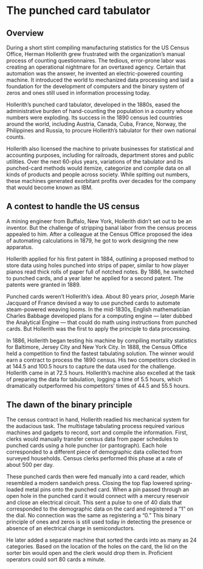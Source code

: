 # The punched card tabulator
## Overview
During a short stint compiling manufacturing statistics for the US Census Office, Herman Hollerith grew frustrated with the organization’s manual process of counting questionnaires. The tedious, error-prone labor was creating an operational nightmare for an overtaxed agency. Certain that automation was the answer, he invented an electric-powered counting machine. It introduced the world to mechanized data processing and laid a foundation for the development of computers and the binary system of zeros and ones still used in information processing today.

Hollerith’s punched card tabulator, developed in the 1880s, eased the administrative burden of hand-counting the population in a country whose numbers were exploding. Its success in the 1890 census led countries around the world, including Austria, Canada, Cuba, France, Norway, the Philippines and Russia, to procure Hollerith’s tabulator for their own national counts.

Hollerith also licensed the machine to private businesses for statistical and accounting purposes, including for railroads, department stores and public utilities. Over the next 60-plus years, variations of the tabulator and its punched-card methods would itemize, categorize and compile data on all kinds of products and people across society. While spitting out numbers, these machines generated exorbitant profits over decades for the company that would become known as IBM.

## A contest to handle the US census
A mining engineer from Buffalo, New York, Hollerith didn’t set out to be an inventor. But the challenge of stripping banal labor from the census process appealed to him. After a colleague at the Census Office proposed the idea of automating calculations in 1879, he got to work designing the new apparatus.

Hollerith applied for his first patent in 1884, outlining a proposed method to store data using holes punched into strips of paper, similar to how player pianos read thick rolls of paper full of notched notes. By 1886, he switched to punched cards, and a year later he applied for a second patent. The patents were granted in 1889.

Punched cards weren’t Hollerith’s idea. About 80 years prior, Joseph Marie Jacquard of France devised a way to use punched cards to automate steam-powered weaving looms. In the mid-1830s, English mathematician Charles Babbage developed plans for a computing engine — later dubbed the Analytical Engine — that could do math using instructions from punched cards. But Hollerith was the first to apply the principle to data processing.

In 1886, Hollerith began testing his machine by compiling mortality statistics for Baltimore, Jersey City and New York City. In 1888, the Census Office held a competition to find the fastest tabulating solution. The winner would earn a contract to process the 1890 census. His two competitors clocked in at 144.5 and 100.5 hours to capture the data used for the challenge. Hollerith came in at 72.5 hours. Hollerith’s machine also excelled at the task of preparing the data for tabulation, logging a time of 5.5 hours, which dramatically outperformed his competitors’ times of 44.5 and 55.5 hours.

## The dawn of the binary principle

The census contract in hand, Hollerith readied his mechanical system for the audacious task. The multistage tabulating process required various machines and gadgets to record, sort and compile the information. First, clerks would manually transfer census data from paper schedules to punched cards using a hole puncher (or pantograph). Each hole corresponded to a different piece of demographic data collected from surveyed households. Census clerks performed this phase at a rate of about 500 per day.

These punched cards then were fed manually into a card reader, which resembled a modern sandwich press. Closing the top flap lowered spring-loaded metal pins onto the punched card. When a pin passed through an open hole in the punched card it would connect with a mercury reservoir and close an electrical circuit. This sent a pulse to one of 40 dials that corresponded to the demographic data on the card and registered a “1” on the dial. No connection was the same as registering a “0.” This binary principle of ones and zeros is still used today in detecting the presence or absence of an electrical charge in semiconductors.

He later added a separate machine that sorted the cards into as many as 24 categories. Based on the location of the holes on the card, the lid on the sorter bin would open and the clerk would drop them in. Proficient operators could sort 80 cards a minute.